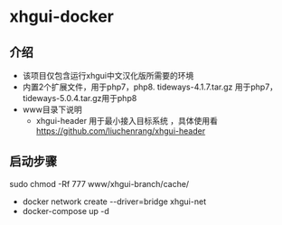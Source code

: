 # xhgui-docker 
## 介绍
- 该项目仅包含运行xhgui中文汉化版所需要的环境
- 内置2个扩展文件，用于php7，php8. tideways-4.1.7.tar.gz 用于php7，tideways-5.0.4.tar.gz用于php8
- www目录下说明
  - xhgui-header 用于最小接入目标系统 ，具体使用看 https://github.com/liuchenrang/xhgui-header
## 启动步骤
  sudo chmod  -Rf 777 www/xhgui-branch/cache/
- docker network create --driver=bridge xhgui-net
- docker-compose up -d
